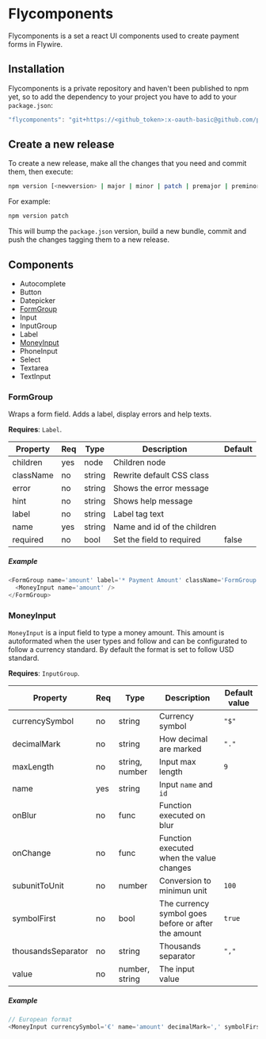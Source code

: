 # Flycomponents

Flycomponents is a set a react UI components used to create payment forms in Flywire.

## Installation

Flycomponents is a private repository and haven't been published to npm yet, so to add the dependency to your project you have to add to your `package.json`:

```javascript
"flycomponents": "git+https://<github_token>:x-oauth-basic@github.com/peertransfer/flycomponents.git/<version>"
```

## Create a new release

To create a new release, make all the changes that you need and commit them, then execute:

```bash
npm version [<newversion> | major | minor | patch | premajor | preminor | prepatch | prerelease | from-git]
```
For example:

```bash
npm version patch
```
This will bump the `package.json` version, build a new bundle, commit and push the changes tagging them to a new release.

## Components

- Autocomplete
- Button
- Datepicker
- [FormGroup](#formgroup)
- Input
- InputGroup
- Label
- [MoneyInput](#moneyinput)
- PhoneInput
- Select
- Textarea
- TextInput

### FormGroup
Wraps a form field. Adds a label, display errors and help texts.

**Requires**: `Label`.

| Property       | Req | Type     | Description                          | Default |
|----------------|-----|----------|--------------------------------------|---------|
| children       | yes | node     | Children node                        |         |
| className      | no  | string   | Rewrite default CSS class            |         |
| error          | no  | string   | Shows the error message              |         |
| hint           | no  | string   | Shows help message                   |         |
| label          | no  | string   | Label tag text                       |         |
| name           | yes | string   | Name and id of the children          |         |
| required       | no  | bool     | Set the field to required            | false   |

##### Example

```javascript
<FormGroup name='amount' label='* Payment Amount' className='FormGroup GridColumn'>
  <MoneyInput name='amount' />
</FormGroup>
```

### MoneyInput

`MoneyInput` is a input field to type a money amount. This amount is autoformated when the user types and follow and can be configurated to follow a currency standard.
By default the format is set to follow USD standard.

**Requires**: `InputGroup`.

| Property           | Req | Type           | Description                                         | Default value |
|--------------------|-----|----------------|-----------------------------------------------------|---------------|
| currencySymbol     | no  | string         | Currency symbol                                     | `"$"`         |
| decimalMark        | no  | string         | How decimal are marked                              | `"."`         |
| maxLength          | no  | string, number | Input max length                                    | `9`           |
| name               | yes | string         | Input `name` and `id`                               |               |
| onBlur             | no  | func           | Function executed on blur                           |               |
| onChange           | no  | func           | Function executed when the value changes            |               |
| subunitToUnit      | no  | number         | Conversion to minimun unit                          | `100`         |
| symbolFirst        | no  | bool           | The currency symbol goes before or after the amount | `true`        |
| thousandsSeparator | no  | string         | Thousands separator                                 | `","`         |
| value              | no  | number, string | The input value                                     |               |

##### Example

```javascript
// European format
<MoneyInput currencySymbol='€' name='amount' decimalMark=',' symbolFirst={false} thousandsSeparator='.' />
```
